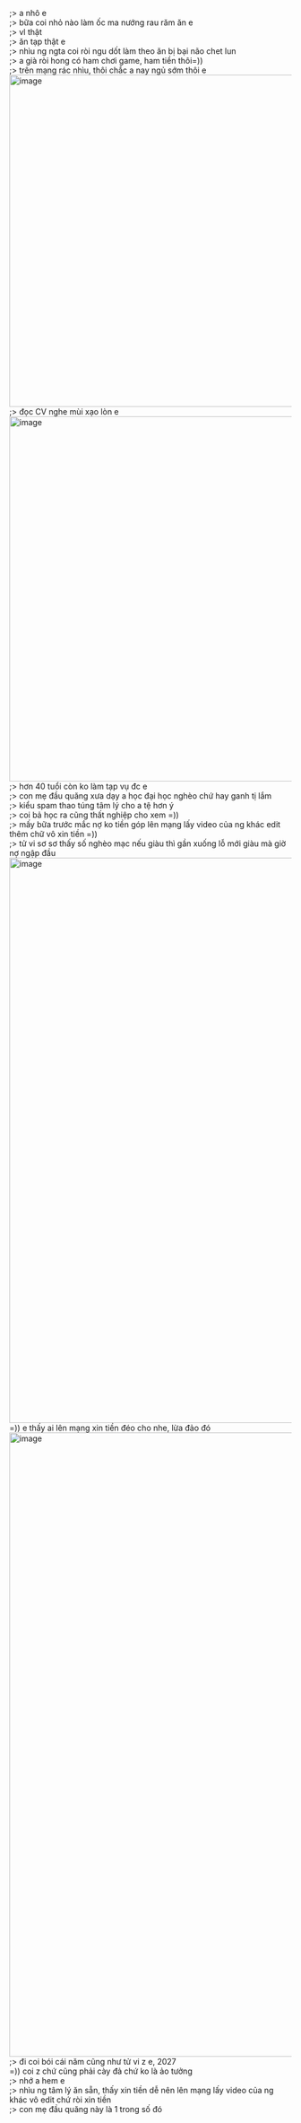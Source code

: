 ;> a nhô e<br>
;> bữa coi nhỏ nào làm ốc ma nướng rau răm ăn e<br>
;> vl thật<br>
;> ăn tạp thật e<br>
;> nhìu ng ngta coi ròi ngu dốt làm theo ăn bị bại não chet lun<br>
;> a già ròi hong có ham chơi game, ham tiền thôi=))<br>
;> trên mạng rác nhìu, thôi chắc a nay ngủ sớm thôi e<br>
<img width="541" height="592" alt="image" src="https://github.com/user-attachments/assets/a1a52966-a2af-462a-9dce-85395e4f4244" /><br>
;> đọc CV nghe mùi xạo lòn e<br>
<img width="966" height="651" alt="image" src="https://github.com/user-attachments/assets/a5eb2319-9126-47a0-81b4-f8f279362ac2" /><br>
;> hơn 40 tuổi còn ko làm tạp vụ đc e<br>
;> con mẹ đầu quăng xưa dạy a học đại học nghèo chứ hay ganh tị lắm<br>
;> kiểu spam thao túng tâm lý cho a tệ hơn ý<br>
;> coi bả học ra cũng thất nghiệp cho xem =))<br>
;> mấy bữa trước mắc nợ ko tiền góp lên mạng lấy video của ng khác edit thêm chữ vô xin tiền =))<br>
;> tử vi sơ sơ thấy số nghèo mạc nếu giàu thì gần xuống lỗ mới giàu mà giờ nợ ngập đầu<br>
<img width="1042" height="1008" alt="image" src="https://github.com/user-attachments/assets/3374b2ad-c806-4c81-a154-5b4650fda8e6" /><br>
=)) e thấy ai lên mạng xin tiền đéo cho nhe, lừa đảo đó<br>
<img width="1124" height="1113" alt="image" src="https://github.com/user-attachments/assets/9484d642-6af8-4757-a464-2e506ab7b9c3" /><br>
;> đi coi bói cái năm cũng như tử vi z e, 2027<br>
=)) coi z chứ cũng phải cày đả chứ ko là ảo tưởng<br>
;> nhớ a hem e<br>
;> nhìu ng tâm lý ăn sẵn, thấy xin tiền dễ nên lên mạng lấy video của ng khác vô edit chứ ròi xin tiền<br>
;> con mẹ đầu quăng này là 1 trong số đó
